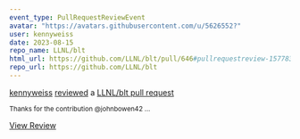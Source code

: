 ```yaml
---
event_type: PullRequestReviewEvent
avatar: "https://avatars.githubusercontent.com/u/5626552?"
user: kennyweiss
date: 2023-08-15
repo_name: LLNL/blt
html_url: https://github.com/LLNL/blt/pull/646#pullrequestreview-1577832941
repo_url: https://github.com/LLNL/blt
---
```


<a href='https://github.com/kennyweiss' target='_blank'>kennyweiss</a> <a href='https://github.com/LLNL/blt/pull/646#pullrequestreview-1577832941' target='_blank'>reviewed</a> a <a href='https://github.com/LLNL/blt/pull/646' target='_blank'>LLNL/blt pull request</a>

<small>Thanks for the contribution @johnbowen42...</small>

<a href='https://github.com/LLNL/blt/pull/646#pullrequestreview-1577832941' target='_blank'>View Review</a>